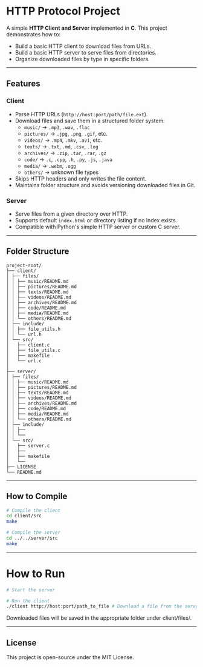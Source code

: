 # HTTP Protocol Project

A simple **HTTP Client and Server** implemented in **C**.
This project demonstrates how to:

- Build a basic HTTP client to download files from URLs.
- Build a basic HTTP server to serve files from directories.
- Organize downloaded files by type in specific folders.

---

## Features

### Client
- Parse HTTP URLs (`http://host:port/path/file.ext`).
- Download files and save them in a structured folder system:
  - `music/` → `.mp3`, `.wav`, `.flac`
  - `pictures/` → `.jpg`, `.png`, `.gif`, etc.
  - `videos/` → `.mp4`, `.mkv`, `.avi`, etc.
  - `texts/` → `.txt`, `.md`, `.csv`, `.log`
  - `archives/` → `.zip`, `.tar`, `.rar`, `.gz`
  - `code/` → `.c`, `.cpp`, `.h`, `.py`, `.js`, `.java`
  - `media/` → `.webm`, `.ogg`
  - `others/` → unknown file types
- Skips HTTP headers and only writes the file content.
- Maintains folder structure and avoids versioning downloaded files in Git.

### Server
- Serve files from a given directory over HTTP.
- Supports default `index.html` or directory listing if no index exists.
- Compatible with Python's simple HTTP server or custom C server.

---

## Folder Structure
```
project-root/
├── client/
│ ├── files/
│ │ ├── music/README.md
│ │ ├── pictures/README.md
│ │ ├── texts/README.md
│ │ ├── videos/README.md
│ │ ├── archives/README.md
│ │ ├── code/README.md
│ │ ├── media/README.md
│ │ └── others/README.md
│ ├── include/
│ │ ├── file_utils.h
│ │ └── url.h
│ └── src/
│   ├── client.c
│   ├── file_utils.c
│   ├── makefile
│   └── url.c
│
├── server/
│ ├── files/
│ │ ├── music/README.md
│ │ ├── pictures/README.md
│ │ ├── texts/README.md
│ │ ├── videos/README.md
│ │ ├── archives/README.md
│ │ ├── code/README.md
│ │ ├── media/README.md
│ │ └── others/README.md
│ ├── include/
│ │ ├──
│ │ └──
│ └── src/
│   ├── server.c
│   ├──
│   ├── makefile
│   └──
├── LICENSE
└── README.md
```

---

## How to Compile
```bash
# Compile the client
cd client/src
make

# Compile the server
cd ../../server/src
make
```

---

# How to Run
```bash
# Start the server

# Run the client
./client http://host:port/path_to_file # Download a file from the server
```

Downloaded files will be saved in the appropriate folder under client/files/.

---

## License
This project is open-source under the MIT License.
